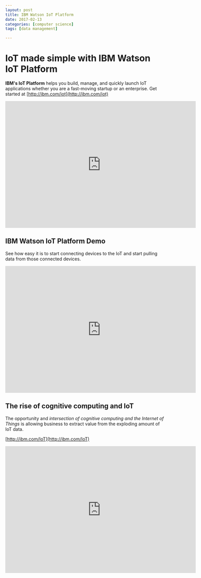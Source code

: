 ```yaml
---
layout: post
title: IBM Watson IoT Platform
date: 2017-02-13
categories: [computer science]
tags: [data management]

---
```



IoT made simple with IBM Watson IoT Platform
===

**IBM's IoT Platform** helps you build, manage, and quickly launch IoT applications whether you are a fast-moving startup or an enterprise. Get started at [http://ibm.com/iot](http://ibm.com/iot)

<iframe width="600" height="400" src="https://www.youtube.com/embed/o0kc1Xe6ltQ" frameborder="0" allowfullscreen></iframe>

## IBM Watson IoT Platform Demo

See how easy it is to start connecting devices to the IoT and start pulling data from those connected devices.

<iframe width="600" height="400" src="https://www.youtube.com/embed/WvfIr3c6a48" frameborder="0" allowfullscreen></iframe>


## The rise of cognitive computing and IoT

The opportunity and *intersection of cognitive computing and the Internet of Things* is allowing business to extract value from the exploding amount of IoT data. 

[http://ibm.com/IoT](http://ibm.com/IoT)

<iframe width="600" height="400" src="https://www.youtube.com/embed/kG0jEj6kyMk?list=PLV850jtTzoaKGu880-DTJWzzZK0ea4DLo" frameborder="0" allowfullscreen></iframe>